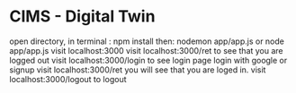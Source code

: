 # CIMS - Digital Twin 
open directory, 
in terminal : npm install
then: nodemon app/app.js or node app/app.js
visit localhost:3000
visit localhost:3000/ret to see that you are logged out
visit localhost:3000/login to see login page
login with google or signup
visit localhost:3000/ret you will see that you are loged in.
visit localhost:3000/logout to logout
